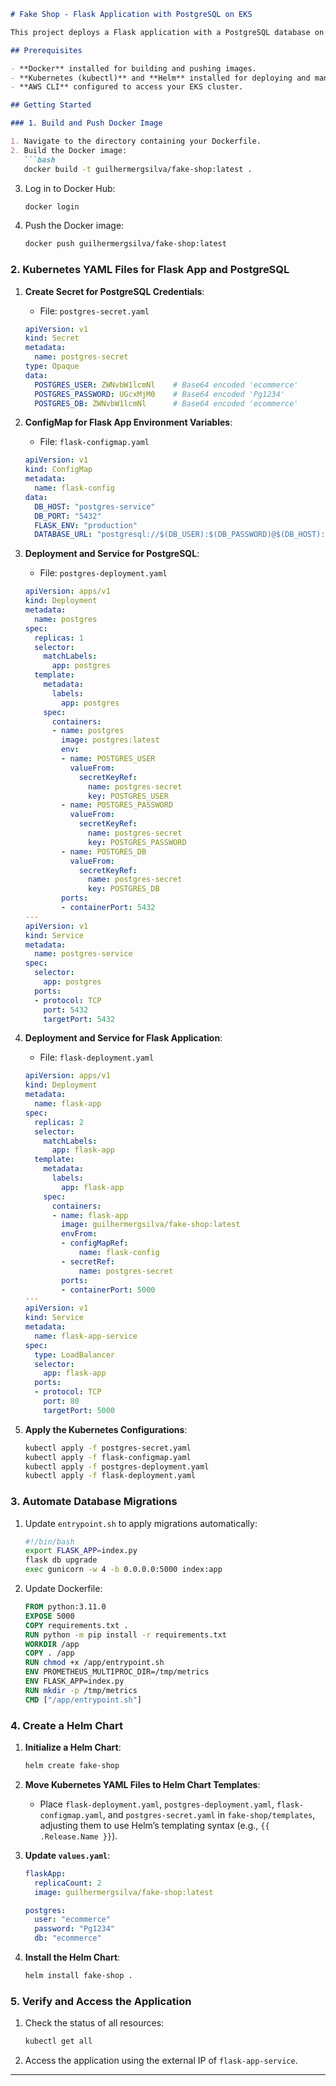 ```markdown
# Fake Shop - Flask Application with PostgreSQL on EKS

This project deploys a Flask application with a PostgreSQL database on an AWS EKS (Elastic Kubernetes Service) cluster using Helm for easy configuration and management.

## Prerequisites

- **Docker** installed for building and pushing images.
- **Kubernetes (kubectl)** and **Helm** installed for deploying and managing resources on EKS.
- **AWS CLI** configured to access your EKS cluster.

## Getting Started

### 1. Build and Push Docker Image

1. Navigate to the directory containing your Dockerfile.
2. Build the Docker image:
   ```bash
   docker build -t guilhermergsilva/fake-shop:latest .
   ```
3. Log in to Docker Hub:
   ```bash
   docker login
   ```
4. Push the Docker image:
   ```bash
   docker push guilhermergsilva/fake-shop:latest
   ```

### 2. Kubernetes YAML Files for Flask App and PostgreSQL

1. **Create Secret for PostgreSQL Credentials**:
   - File: `postgres-secret.yaml`
   ```yaml
   apiVersion: v1
   kind: Secret
   metadata:
     name: postgres-secret
   type: Opaque
   data:
     POSTGRES_USER: ZWNvbW1lcmNl    # Base64 encoded 'ecommerce'
     POSTGRES_PASSWORD: UGcxMjM0    # Base64 encoded 'Pg1234'
     POSTGRES_DB: ZWNvbW1lcmNl      # Base64 encoded 'ecommerce'
   ```

2. **ConfigMap for Flask App Environment Variables**:
   - File: `flask-configmap.yaml`
   ```yaml
   apiVersion: v1
   kind: ConfigMap
   metadata:
     name: flask-config
   data:
     DB_HOST: "postgres-service"
     DB_PORT: "5432"
     FLASK_ENV: "production"
     DATABASE_URL: "postgresql://$(DB_USER):$(DB_PASSWORD)@$(DB_HOST):$(DB_PORT)/$(DB_NAME)"
   ```

3. **Deployment and Service for PostgreSQL**:
   - File: `postgres-deployment.yaml`
   ```yaml
   apiVersion: apps/v1
   kind: Deployment
   metadata:
     name: postgres
   spec:
     replicas: 1
     selector:
       matchLabels:
         app: postgres
     template:
       metadata:
         labels:
           app: postgres
       spec:
         containers:
         - name: postgres
           image: postgres:latest
           env:
           - name: POSTGRES_USER
             valueFrom:
               secretKeyRef:
                 name: postgres-secret
                 key: POSTGRES_USER
           - name: POSTGRES_PASSWORD
             valueFrom:
               secretKeyRef:
                 name: postgres-secret
                 key: POSTGRES_PASSWORD
           - name: POSTGRES_DB
             valueFrom:
               secretKeyRef:
                 name: postgres-secret
                 key: POSTGRES_DB
           ports:
           - containerPort: 5432
   ---
   apiVersion: v1
   kind: Service
   metadata:
     name: postgres-service
   spec:
     selector:
       app: postgres
     ports:
     - protocol: TCP
       port: 5432
       targetPort: 5432
   ```

4. **Deployment and Service for Flask Application**:
   - File: `flask-deployment.yaml`
   ```yaml
   apiVersion: apps/v1
   kind: Deployment
   metadata:
     name: flask-app
   spec:
     replicas: 2
     selector:
       matchLabels:
         app: flask-app
     template:
       metadata:
         labels:
           app: flask-app
       spec:
         containers:
         - name: flask-app
           image: guilhermergsilva/fake-shop:latest
           envFrom:
           - configMapRef:
               name: flask-config
           - secretRef:
               name: postgres-secret
           ports:
           - containerPort: 5000
   ---
   apiVersion: v1
   kind: Service
   metadata:
     name: flask-app-service
   spec:
     type: LoadBalancer
     selector:
       app: flask-app
     ports:
     - protocol: TCP
       port: 80
       targetPort: 5000
   ```

5. **Apply the Kubernetes Configurations**:
   ```bash
   kubectl apply -f postgres-secret.yaml
   kubectl apply -f flask-configmap.yaml
   kubectl apply -f postgres-deployment.yaml
   kubectl apply -f flask-deployment.yaml
   ```

### 3. Automate Database Migrations

1. Update `entrypoint.sh` to apply migrations automatically:
   ```bash
   #!/bin/bash
   export FLASK_APP=index.py
   flask db upgrade
   exec gunicorn -w 4 -b 0.0.0.0:5000 index:app
   ```

2. Update Dockerfile:
   ```Dockerfile
   FROM python:3.11.0
   EXPOSE 5000
   COPY requirements.txt .
   RUN python -m pip install -r requirements.txt
   WORKDIR /app
   COPY . /app
   RUN chmod +x /app/entrypoint.sh
   ENV PROMETHEUS_MULTIPROC_DIR=/tmp/metrics
   ENV FLASK_APP=index.py
   RUN mkdir -p /tmp/metrics 
   CMD ["/app/entrypoint.sh"]
   ```

### 4. Create a Helm Chart

1. **Initialize a Helm Chart**:
   ```bash
   helm create fake-shop
   ```

2. **Move Kubernetes YAML Files to Helm Chart Templates**:
   - Place `flask-deployment.yaml`, `postgres-deployment.yaml`, `flask-configmap.yaml`, and `postgres-secret.yaml` in `fake-shop/templates`, adjusting them to use Helm’s templating syntax (e.g., `{{ .Release.Name }}`).

3. **Update `values.yaml`**:
   ```yaml
   flaskApp:
     replicaCount: 2
     image: guilhermergsilva/fake-shop:latest

   postgres:
     user: "ecommerce"
     password: "Pg1234"
     db: "ecommerce"
   ```

4. **Install the Helm Chart**:
   ```bash
   helm install fake-shop .
   ```

### 5. Verify and Access the Application

1. Check the status of all resources:
   ```bash
   kubectl get all
   ```
2. Access the application using the external IP of `flask-app-service`.

---
